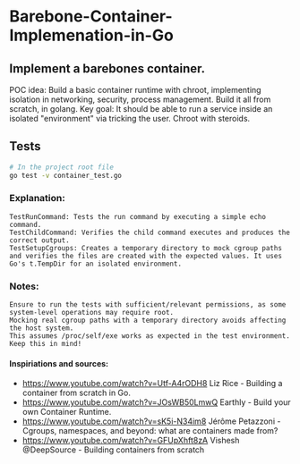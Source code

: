 # Barebone-Container-Implemenation-in-Go

## Implement a barebones container.

POC idea: 
Build a basic container runtime with chroot, implementing isolation in networking, security, process management.
Build it all from scratch, in golang. 
Key goal: It should be able to run a service inside an isolated "environment" via tricking the user. Chroot with steroids.

## Tests

```bash
# In the project root file
go test -v container_test.go
```
### Explanation:
    TestRunCommand: Tests the run command by executing a simple echo command.
    TestChildCommand: Verifies the child command executes and produces the correct output.
    TestSetupCgroups: Creates a temporary directory to mock cgroup paths and verifies the files are created with the expected values. It uses Go's t.TempDir for an isolated environment.

### Notes:
    Ensure to run the tests with sufficient/relevant permissions, as some system-level operations may require root.
    Mocking real cgroup paths with a temporary directory avoids affecting the host system.
    This assumes /proc/self/exe works as expected in the test environment. Keep this in mind!

#### Inspiriations and sources: 

- https://www.youtube.com/watch?v=Utf-A4rODH8  Liz Rice - Building a container from scratch in Go.
- https://www.youtube.com/watch?v=JOsWB50LmwQ Earthly - Build your own Container Runtime.
- https://www.youtube.com/watch?v=sK5i-N34im8 Jérôme Petazzoni - Cgroups, namespaces, and beyond: what are containers made from? 
- https://www.youtube.com/watch?v=GFUpXhft8zA Vishesh @DeepSource - Building containers from scratch 
